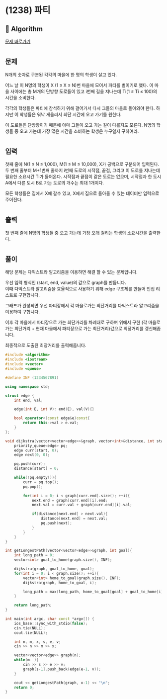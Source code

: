 # (1238) 파티
## :100: Algorithm
[문제 바로가기](https://www.acmicpc.net/problem/1238)
#
## 문제
N개의 숫자로 구분된 각각의 마을에 한 명의 학생이 살고 있다.

어느 날 이 N명의 학생이 X (1 ≤ X ≤ N)번 마을에 모여서 파티를 벌이기로 했다. 이 마을 사이에는 총 M개의 단방향 도로들이 있고 i번째 길을 지나는데 Ti(1 ≤ Ti ≤ 100)의 시간을 소비한다.

각각의 학생들은 파티에 참석하기 위해 걸어가서 다시 그들의 마을로 돌아와야 한다. 하지만 이 학생들은 워낙 게을러서 최단 시간에 오고 가기를 원한다.

이 도로들은 단방향이기 때문에 아마 그들이 오고 가는 길이 다를지도 모른다. N명의 학생들 중 오고 가는데 가장 많은 시간을 소비하는 학생은 누구일지 구하여라.
#
## 입력
첫째 줄에 N(1 ≤ N ≤ 1,000), M(1 ≤ M ≤ 10,000), X가 공백으로 구분되어 입력된다. 두 번째 줄부터 M+1번째 줄까지 i번째 도로의 시작점, 끝점, 그리고 이 도로를 지나는데 필요한 소요시간 Ti가 들어온다. 시작점과 끝점이 같은 도로는 없으며, 시작점과 한 도시 A에서 다른 도시 B로 가는 도로의 개수는 최대 1개이다.

모든 학생들은 집에서 X에 갈수 있고, X에서 집으로 돌아올 수 있는 데이터만 입력으로 주어진다.
#
## 출력
첫 번째 줄에 N명의 학생들 중 오고 가는데 가장 오래 걸리는 학생의 소요시간을 출력한다.
#
## 풀이
해당 문제는 다익스트라 알고리즘을 이용하면 해결 할 수 있는 문제입니다.  

우선 입력 형식인 (start, end, value)의 값으로 graph를 만듭니다.  
이때 다익스트라 알고리즘을 효율적으로 사용하기 위해 edge 구조체를 만들어 인접 리스트로 구현합니다.  

그래프가 완성되면 우선 파티장에서 각 마을로가는 최단거리를 다익스트라 알고리즘을 이용하여 구합니다.

이후 각 마을에서 파티장으로 가는 최단거리를 차례대로 구하며 위에서 구한 (각 마을로 가는 최단거리 + 현재 마을에서 파티장으로 가는 최단거리)값으로 최장거리를 갱신해줍니다.  

최종적으로 도출된 최장거리를 출력해줍니다.

```cpp
#include <algorithm>
#include <iostream>
#include <vector>
#include <queue>

#define INF (1234567891)

using namespace std;

struct edge {
    int end, val;

    edge(int E, int V): end(E), val(V){}

    bool operator<(const edge&e)const{
        return this->val > e.val;
    }
};

void dijkstra(vector<vector<edge>>&graph, vector<int>&distance, int start){
    priority_queue<edge> pq;
    edge curr(start, 0);
    edge next(0, 0);

    pq.push(curr);
    distance[start] = 0;

    while(!pq.empty()){
        curr = pq.top();
        pq.pop();

        for(int i = 0; i < graph[curr.end].size(); ++i){
            next.end = graph[curr.end][i].end;
            next.val = curr.val + graph[curr.end][i].val;

            if(distance[next.end] > next.val){
                distance[next.end] = next.val;
                pq.push(next);
            }
        }
    }
}

int getLongestPath(vector<vector<edge>>&graph, int goal){
    int long_path = 0;
    vector<int> goal_to_home(graph.size(), INF);

    dijkstra(graph, goal_to_home, goal);
    for(int i = 0; i < graph.size(); ++i){
        vector<int> home_to_goal(graph.size(), INF);
        dijkstra(graph, home_to_goal, i);

        long_path = max(long_path, home_to_goal[goal] + goal_to_home[i]);
    }

    return long_path;
}

int main(int argc, char const *argv[]) {
    ios_base::sync_with_stdio(false);
    cin.tie(NULL);
    cout.tie(NULL);

    int n, m, x, s, e, v;
    cin >> n >> m >> x;

    vector<vector<edge>> graph(n);
    while(m--){
        cin >> s >> e >> v;
        graph[s-1].push_back(edge(e-1, v));
    }

    cout << getLongestPath(graph, x-1) << "\n";
    return 0;
}
```